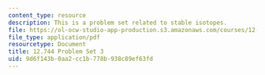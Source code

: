 ```yaml
---
content_type: resource
description: This is a problem set related to stable isotopes.
file: https://ol-ocw-studio-app-production.s3.amazonaws.com/courses/12-744-marine-isotope-chemistry-fall-2012/9d6f143b0aa2cc1b778b938c89ef63fd_MIT12_744F12_Prob_Set3.pdf
file_type: application/pdf
resourcetype: Document
title: 12.744 Problem Set 3
uid: 9d6f143b-0aa2-cc1b-778b-938c89ef63fd
---
```

